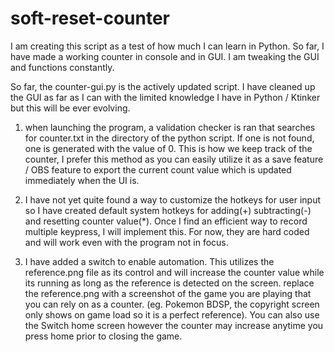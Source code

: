 # soft-reset-counter
I am creating this script as a test of how much I can learn in Python. So far, I have made a working counter in console and in GUI. I am tweaking the GUI and functions constantly.

So far, the counter-gui.py is the actively updated script. I have cleaned up the GUI as far as I can with the limited knowledge I have in Python / Ktinker but this will be ever evolving.

1. when launching the program, a validation checker is ran that searches for counter.txt in the directory of the python script. If one is not found, one is generated with the value of 0. This is how we keep track of the counter, I prefer this method as you can easily utilize it as a save feature /  OBS feature to export the current count value which is updated immediately when the UI is.

2. I have not yet quite found a way to customize the hotkeys for user input so I have created default system hotkeys for adding(+) subtracting(-) and resetting counter value(*). Once I find an efficient way to record multiple keypress, I will implement this. For now, they are hard coded and will work even with the program not in focus.

3. I have added a switch to enable automation. This utilizes the reference.png file as its control and will increase the counter value while its running as long as the reference is detected on the screen. replace the reference.png with a screenshot of the game you are playing that you can rely on as a counter. (eg. Pokemon BDSP, the copyright screen only shows on game load so it is a perfect reference). You can also use the Switch home screen however the counter may increase anytime you press home prior to closing the game.
